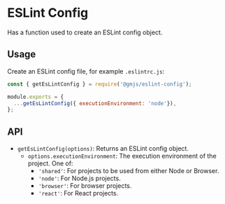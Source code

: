 # ESLint Config

Has a function used to create an ESLint config object.

## Usage

Create an ESLint config file, for example `.eslintrc.js`:

```js
const { getEsLintConfig } = require('@gmjs/eslint-config');

module.exports = {
  ...getEsLintConfig({ executionEnvironment: 'node'}),
};
```

## API

- `getEsLintConfig(options)`: Returns an ESLint config object.
  - `options.executionEnvironment`: The execution environment of the project. One of:
    - `'shared'`: For projects to be used from   either Node or Browser.
    - `'node'`: For Node.js projects.
    - `'browser'`: For browser projects.
    - `'react'`: For React projects.
